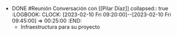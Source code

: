 - DONE #Reunión Conversación con [[Pilar Díaz]]
  collapsed:: true
  :LOGBOOK:
  CLOCK: [2023-02-10 Fri 09:20:00]--[2023-02-10 Fri 09:45:00] =>  00:25:00
  :END:
  - Infraestructura para su proyecto